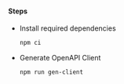 #### Steps

- Install required dependencies

    ```sh
    npm ci
    ```

- Generate OpenAPI Client

    ```sh
    npm run gen-client
    ```
